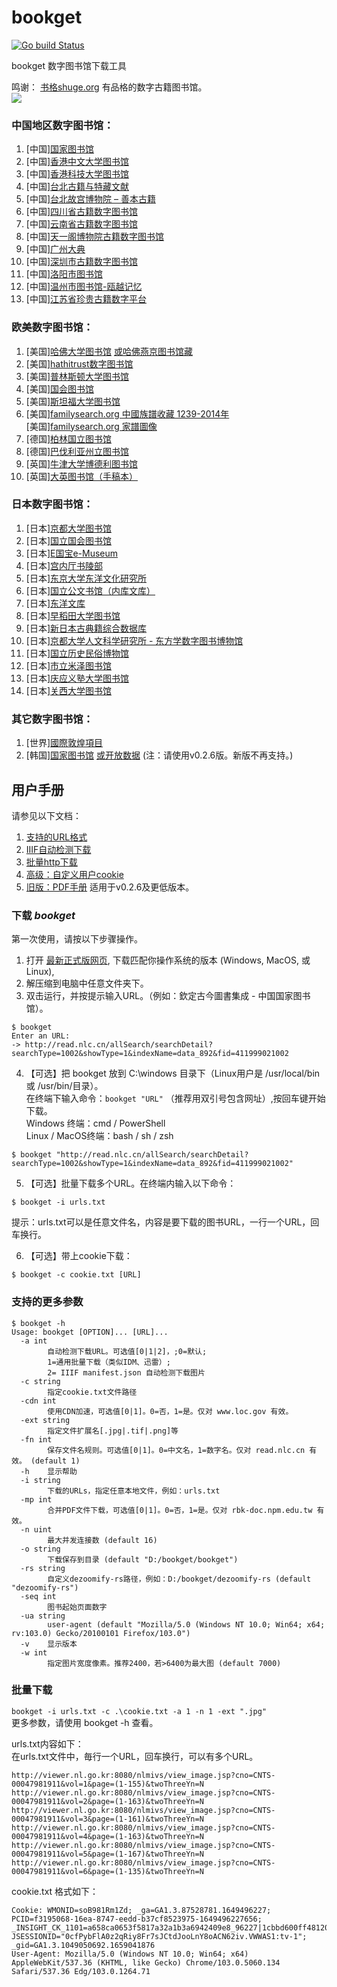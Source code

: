 # bookget

<a href="https://github.com/deweizhu/bookget/actions/workflows/go.yml"><img src="https://github.com/deweizhu/bookget/actions/workflows/go.yml/badge.svg" alt="Go build Status"></a>

bookget 数字图书馆下载工具   

鸣谢：
[书格shuge.org](https://new.shuge.org/) 有品格的数字古籍图书馆。    
![](https://new.shuge.org/wp-content/themes/artview/images/layout/logo.png)

### 中国地区数字图书馆：
1. [中国][国家图书馆](http://read.nlc.cn/thematDataSearch/toGujiIndex)
1. [中国][香港中文大学图书馆](https://repository.lib.cuhk.edu.hk/sc/collection)
1. [中国][香港科技大学图书馆](https://lbezone.ust.hk/)
1. [中国][台北古籍与特藏文献](http://rbook.ncl.edu.tw/)
1. [中国][台北故宫博物院 – 善本古籍 ](https://rbk-doc.npm.edu.tw/)
1. [中国][四川省古籍数字图书馆](http://guji.sclib.org/qt-zxsk.html)
1. [中国][云南省古籍数字图书馆](http://msq.ynlib.cn/)
1. [中国][天一阁博物院古籍数字图书馆](https://gj.tianyige.com.cn/)
1. [中国][广州大典](http://gzdd.gzlib.gov.cn/Hrcanton/)
1. [中国][深圳市古籍数字图书馆](https://yun.szlib.org.cn/stgj2021/)
1. [中国][洛阳市图书馆](http://221.13.137.120:8090/index.php)
1. [中国][温州市图书馆-瓯越记忆](https://oyjy.wzlib.cn/pdf/)
1. [中国][江苏省珍贵古籍数字平台](http://218.2.105.121/)

### 欧美数字图书馆：
1. [美国][哈佛大学图书馆](https://hollis.harvard.edu/) [或哈佛燕京图书馆藏](https://gj.library.sh.cn/org/harvard)
1. [美国][hathitrust数字图书馆](https://www.hathitrust.org/)
1. [美国][普林斯顿大学图书馆](https://library.princeton.edu/)
1. [美国][国会图书馆](https://www.loc.gov/collections/chinese-rare-books/)
1. [美国][斯坦福大学图书馆](https://searchworks.stanford.edu/?f%5Baccess_facet%5D%5B%5D=Online&f%5Bbuilding_facet%5D%5B%5D=East+Asia&f%5Bformat_main_ssim%5D%5B%5D=Book&f%5Blanguage%5D%5B%5D=Chinese&utf8=%E2%9C%93)
1. [美国][familysearch.org 中國族譜收藏 1239-2014年](https://www.familysearch.org/search/collection/1787988)   
   [美国][familysearch.org 家譜圖像](https://www.familysearch.org/records/images/)
1. [德国][柏林国立图书馆](https://digital.staatsbibliothek-berlin.de)
1. [德国][巴伐利亚州立图书馆](https://ostasien.digitale-sammlungen.de/)
1. [英国][牛津大学博德利图书馆](https://digital.bodleian.ox.ac.uk/collections/chinese-digitization-project/)
1. [英国][大英图书馆（手稿本）](http://www.bl.uk/manuscripts/)

### 日本数字图书馆：

1. [日本][京都大学图书馆](https://rmda.kulib.kyoto-u.ac.jp/)
1. [日本][国立国会图书馆](http://dl.ndl.go.jp/)
1. [日本][E国宝e-Museum]( https://emuseum.nich.go.jp/)
1. [日本][宫内厅书陵部](https://db2.sido.keio.ac.jp/kanseki/T_bib_search.php)
1. [日本][东京大学东洋文化研究所](http://shanben.ioc.u-tokyo.ac.jp/list.php)
1. [日本][国立公文书馆（内库文库）](https://www.digital.archives.go.jp/)
1. [日本][东洋文库]( http://dsr.nii.ac.jp/toyobunko/index.html.ja)
1. [日本][早稻田大学图书馆](https://www.wul.waseda.ac.jp/kotenseki/search.php)
1. [日本][新日本古典籍综合数据库](https://kotenseki.nijl.ac.jp/)
1. [日本][京都大学人文科学研究所 - 东方学数字图书博物馆](http://kanji.zinbun.kyoto-u.ac.jp/db-machine/toho/html/top.html)
1. [日本][国立历史民俗博物馆](https://khirin-a.rekihaku.ac.jp/)
1. [日本][市立米泽图书馆](https://www.library.yonezawa.yamagata.jp/dg/zen.html)
1. [日本][庆应义塾大学图书馆](https://dcollections.lib.keio.ac.jp/ja/kanseki)
1. [日本][关西大学图书馆](https://www.iiif.ku-orcas.kansai-u.ac.jp/books)

### 其它数字图书馆：
1. [世界][國際敦煌項目](http://idp.nlc.cn/)
1. [韩国][国家图书馆](https://www.dlibrary.go.kr/) [或开放数据](https://lod.nl.go.kr/)
    (注：请使用v0.2.6版。新版不再支持。)


## 用户手册
请参见以下文档：
1. [支持的URL格式](/doc/urls.md)
2. [IIIF自动检测下载](/doc/iiif.md)
3. [批量http下载](/doc/http.md)
4. [高级：自定义用户cookie ](/doc/cookie.md)
5. [旧版：PDF手册](/doc/pdf/) 适用于v0.2.6及更低版本。

### 下载 *bookget*
第一次使用，请按以下步骤操作。

1. 打开 [最新正式版网页](https://github.com/deweizhu/bookget/releases/latest), 下载匹配你操作系统的版本 (Windows, MacOS, 或 Linux),
2. 解压缩到电脑中任意文件夹下。
3. 双击运行，并按提示输入URL。（例如：欽定古今圖書集成 - 中国国家图书馆）。
```
$ bookget
Enter an URL:
-> http://read.nlc.cn/allSearch/searchDetail?searchType=1002&showType=1&indexName=data_892&fid=411999021002
```
4. 【可选】把 bookget 放到 C:\windows 目录下（Linux用户是 /usr/local/bin 或 /usr/bin/目录）。   
   在终端下输入命令：`bookget "URL"` （推荐用双引号包含网址）,按回车键开始下载。   
   Windows 终端：cmd / PowerShell   
   Linux / MacOS终端：bash / sh / zsh
```
$ bookget "http://read.nlc.cn/allSearch/searchDetail?searchType=1002&showType=1&indexName=data_892&fid=411999021002"
```
5. 【可选】批量下载多个URL。在终端内输入以下命令：
```
$ bookget -i urls.txt
```
提示：urls.txt可以是任意文件名，内容是要下载的图书URL，一行一个URL，回车换行。

6. 【可选】带上cookie下载：
```
$ bookget -c cookie.txt [URL]
```
### 支持的更多参数

```
$ bookget -h
Usage: bookget [OPTION]... [URL]...
  -a int
        自动检测下载URL。可选值[0|1|2]，;0=默认;
        1=通用批量下载（类似IDM、迅雷）;
        2= IIIF manifest.json 自动检测下载图片
  -c string
        指定cookie.txt文件路径
  -cdn int
        使用CDN加速，可选值[0|1]。0=否，1=是。仅对 www.loc.gov 有效。
  -ext string
        指定文件扩展名[.jpg|.tif|.png]等
  -fn int
        保存文件名规则。可选值[0|1]。0=中文名，1=数字名。仅对 read.nlc.cn 有效。 (default 1)
  -h    显示帮助
  -i string
        下载的URLs，指定任意本地文件，例如：urls.txt
  -mp int
        合并PDF文件下载，可选值[0|1]。0=否，1=是。仅对 rbk-doc.npm.edu.tw 有效。
  -n uint
        最大并发连接数 (default 16)
  -o string
        下载保存到目录 (default "D:/bookget/bookget")
  -rs string
        自定义dezoomify-rs路径，例如：D:/bookget/dezoomify-rs (default "dezoomify-rs")
  -seq int
        图书起始页面数字
  -ua string
        user-agent (default "Mozilla/5.0 (Windows NT 10.0; Win64; x64; rv:103.0) Gecko/20100101 Firefox/103.0")
  -v    显示版本
  -w int
        指定图片宽度像素。推荐2400，若>6400为最大图 (default 7000)
```


### 批量下载
`bookget -i urls.txt -c .\cookie.txt -a 1 -n 1 -ext ".jpg"`    
更多参数，请使用 bookget -h 查看。

urls.txt内容如下：   
在urls.txt文件中，毎行一个URL，回车换行，可以有多个URL。
```
http://viewer.nl.go.kr:8080/nlmivs/view_image.jsp?cno=CNTS-00047981911&vol=1&page=(1-155)&twoThreeYn=N
http://viewer.nl.go.kr:8080/nlmivs/view_image.jsp?cno=CNTS-00047981911&vol=2&page=(1-163)&twoThreeYn=N
http://viewer.nl.go.kr:8080/nlmivs/view_image.jsp?cno=CNTS-00047981911&vol=3&page=(1-161)&twoThreeYn=N
http://viewer.nl.go.kr:8080/nlmivs/view_image.jsp?cno=CNTS-00047981911&vol=4&page=(1-163)&twoThreeYn=N
http://viewer.nl.go.kr:8080/nlmivs/view_image.jsp?cno=CNTS-00047981911&vol=5&page=(1-167)&twoThreeYn=N
http://viewer.nl.go.kr:8080/nlmivs/view_image.jsp?cno=CNTS-00047981911&vol=6&page=(1-135)&twoThreeYn=N
```

cookie.txt 格式如下：
```
Cookie: WMONID=soB981Rm1Zd; _ga=GA1.3.87528781.1649496227; PCID=f3195068-16ea-8747-eedd-b37cf8523975-1649496227656; _INSIGHT_CK_1101=a658ca0653f5817a32a1b3a6942409e8_96227|1cbbd600ff48120ce10fed8a58ea4686_80164:1650282843000; JSESSIONID="0cfPybFlA0z2qRiy8Fr7sJCtdJooLnY8oACN62iv.VWWAS1:tv-1"; _gid=GA1.3.1049050692.1659041876
User-Agent: Mozilla/5.0 (Windows NT 10.0; Win64; x64) AppleWebKit/537.36 (KHTML, like Gecko) Chrome/103.0.5060.134 Safari/537.36 Edg/103.0.1264.71
```